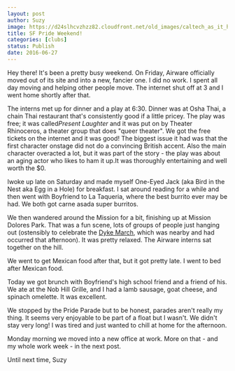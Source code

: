 ```yaml
---
layout: post
author: Suzy
image: https://d24slhcvzhzz82.cloudfront.net/old_images/caltech_as_it_happens/6a0105349b8251970b01b7c873bfc9970b.jpg
title: SF Pride Weekend! 
categories: [clubs]
status: Publish
date: 2016-06-27
---
```


Hey there!
It's been a pretty busy weekend. On Friday, Airware officially moved out of its site and into a new, fancier one. I did no work. I spent all day moving and helping other people move. The internet shut off at 3 and I went home shortly after that.

The interns met up for dinner and a play at 6:30. Dinner was at Osha Thai, a chain Thai restaurant that's consistently good if a little pricey. The play was free; it was called*Present Laughter* and it was put on by Theater Rhinoceros, a theater group that does "queer theater". We got the free tickets on the internet and it was good! The biggest issue it had was that the first character onstage did not do a convincing British accent. Also the main character overacted a lot, but it was part of the story - the play was about an aging actor who likes to ham it up.It was thoroughly entertaining and well worth the $0.

Iwoke up late on Saturday and made myself One-Eyed Jack (aka Bird in the Nest aka Egg in a Hole) for breakfast. I sat around reading for a while and then went with Boyfriend to La Taqueria, where the best burrito ever may be had. We both got carne asada super burritos.

We then wandered around the Mission for a bit, finishing up at Mission Dolores Park. That was a fun scene, lots of groups of people just hanging out (ostensibly to celebrate the [Dyke March](https://www.thedykemarch.org/), which was nearby and had occurred that afternoon). It was pretty relaxed. The Airware interns sat together on the hill.

We went to get Mexican food after that, but it got pretty late. I went to bed after Mexican food.

Today we got brunch with Boyfriend's high school friend and a friend of his. We ate at the Nob Hill Grille, and I had a lamb sausage, goat cheese, and spinach omelette. It was excellent.

We stopped by the Pride Parade but to be honest, parades aren't really my thing. It seems very enjoyable to be part of a float but I wasn't. We didn't stay very long! I was tired and just wanted to chill at home for the afternoon.

Monday morning we moved into a new office at work. More on that - and my whole work week - in the next post.

Until next time,
Suzy

